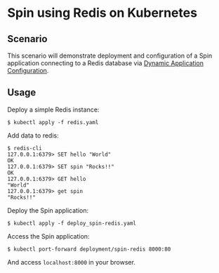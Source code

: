 # Spin using Redis on Kubernetes

## Scenario

This scenario will demonstrate deployment and configuration of a Spin application connecting to a Redis database via [Dynamic Application Configuration](https://developer.fermyon.com/spin/v2/dynamic-configuration).

## Usage

Deploy a simple Redis instance:

```
$ kubectl apply -f redis.yaml
```

Add data to redis:

```
$ redis-cli                                         
127.0.0.1:6379> SET hello "World"
OK
127.0.0.1:6379> SET spin "Rocks!!"
OK
127.0.0.1:6379> GET hello
"World"
127.0.0.1:6379> get spin
"Rocks!!"
```

Deploy the Spin application:

```
$ kubectl apply -f deploy_spin-redis.yaml
```

Access the Spin application:

```
$ kubectl port-forward deployment/spin-redis 8000:80
```

And access `localhost:8000` in your browser.
